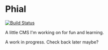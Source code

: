 # Phial

[![Build Status](https://travis-ci.org/chrisguitarguy/Phial.png?branch=master)](https://travis-ci.org/chrisguitarguy/Phial)

A little CMS I'm working on for fun and learning.

A work in progress. Check back later maybe?
